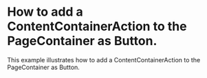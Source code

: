 # How to add a ContentContainerAction to the PageContainer as Button.


<p>This example illustrates how to add a ContentContainerAction to the PageContainer as Button.</p>

<br/>


